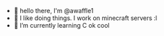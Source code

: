 - 👋 hello there, I'm @awaffle1
- 👀 I like doing things. I work on minecraft servers :l
- 🌱 I’m currently learning C
ok cool

<!---
awaffle1/awaffle1 is a ✨ special ✨ repository because its `README.md` (this file) appears on your GitHub profile.
You can click the Preview link to take a look at your changes.
--->
